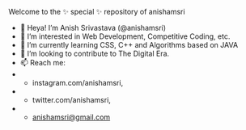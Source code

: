 Welcome to the ✨ special ✨ repository of anishamsri
- 👋 Heya! I’m Anish Srivastava (@anishamsri)
- 👀 I’m interested in Web Development, Competitive Coding, etc.
- 🌱 I’m currently learning CSS, C++ and Algorithms based on JAVA
- 💞️ I’m looking to contribute to The Digital Era.
- 📫 Reach me:
- - instagram.com/anishamsri,
- - twitter.com/anishamsri,
- - anishamsri@gmail.com
